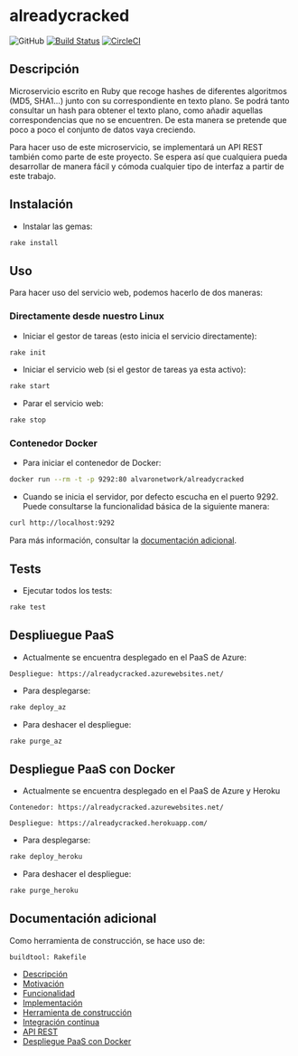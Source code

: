 # alreadycracked
![GitHub](https://img.shields.io/github/license/AlvaroGarciaJaen/alreadycracked)
[![Build Status](https://travis-ci.com/AlvaroGarciaJaen/alreadycracked.svg?branch=master)](https://travis-ci.com/AlvaroGarciaJaen/alreadycracked)
[![CircleCI](https://circleci.com/gh/AlvaroGarciaJaen/alreadycracked.svg?style=svg)](https://circleci.com/gh/AlvaroGarciaJaen/alreadycracked)

## Descripción
Microservicio escrito en Ruby que recoge hashes de diferentes
algoritmos (MD5, SHA1...) junto con su correspondiente en texto plano. Se podrá
tanto consultar un hash para obtener el texto plano, como añadir aquellas
correspondencias que no se encuentren. De esta manera se pretende que poco a
poco el conjunto de datos vaya creciendo.

Para hacer uso de este microservicio, se implementará un API REST también como
parte de este proyecto. Se espera así que cualquiera pueda desarrollar de manera
fácil y cómoda cualquier tipo de interfaz a partir de este trabajo.

## Instalación
-   Instalar las gemas:
```bash
rake install
```

## Uso
Para hacer uso del servicio web, podemos hacerlo de dos maneras:

### Directamente desde nuestro Linux
-   Iniciar el gestor de tareas (esto inicia el servicio directamente):
```bash
rake init
```

-   Iniciar el servicio web (si el gestor de tareas ya esta activo):
```bash
rake start
```

-   Parar el servicio web:
```bash
rake stop
```

### Contenedor Docker
-   Para iniciar el contenedor de Docker:
```bash
docker run --rm -t -p 9292:80 alvaronetwork/alreadycracked
```

-   Cuando se inicia el servidor, por defecto escucha en el puerto 9292. Puede
consultarse la funcionalidad básica de la siguiente manera:
```bash
curl http://localhost:9292
```

Para más información, consultar la [documentación
adicional](https://alvaro.network/alreadycracked/#api-rest).

## Tests
-   Ejecutar todos los tests:
```bash
rake test
```

## Despliuegue PaaS
-   Actualmente se encuentra desplegado en el PaaS de Azure:
```
Despliegue: https://alreadycracked.azurewebsites.net/
```

-   Para desplegarse:
```bash
rake deploy_az
```

-   Para deshacer el despliegue:
```bash
rake purge_az
```

## Despliegue PaaS con Docker
-   Actualmente se encuentra desplegado en el PaaS de Azure y Heroku
```
Contenedor: https://alreadycracked.azurewebsites.net/
```
```
Despliegue: https://alreadycracked.herokuapp.com/
```

-   Para desplegarse:
```bash
rake deploy_heroku
```

-   Para deshacer el despliegue:
```bash
rake purge_heroku
```

## Documentación adicional
Como herramienta de construcción, se hace uso de:
```
buildtool: Rakefile
```

-   [Descripción](#descripción)
-   [Motivación](#motivación)
-   [Funcionalidad](#funcionalidad)
-   [Implementación](#implementación)
-   [Herramienta de construcción](#herramienta-de-construcción)
-   [Integración continua](#integración-continua)
-   [API REST](#api-rest)
-   [Despliegue PaaS con Docker](#despliegue-paas-con-docker)
